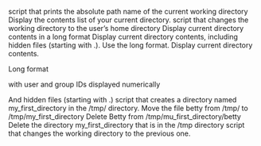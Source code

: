 script that prints the absolute path name of the current working directory
Display the contents list of your current directory.
script that changes the working directory to the user’s home directory
Display current directory contents in a long format
Display current directory contents, including hidden files (starting with .). Use the long format.
Display current directory contents.



Long format

with user and group IDs displayed numerically

And hidden files (starting with .)
script that creates a directory named my_first_directory in the /tmp/ directory.
Move the file betty from /tmp/ to /tmp/my_first_directory
Delete Betty from /tmp/mu_first_directory/betty
Delete the directory my_first_directory that is in the /tmp directory
script that changes the working directory to the previous one.
